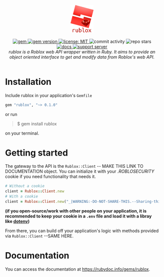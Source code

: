 <div align="center">
  <img src="https://raw.githubusercontent.com/roblox-api-wrappers/.github/main/res/rublox_logo.png" alt="rublox" width="15%" height="15%"/>
</div>

<br>

<div align="center">
  <a href="https://rubygems.org/gems/rublox">
    <img alt="gem" src="https://img.shields.io/gem/dt/rublox?color=rgb%28170%2C%200%2C%200%29&logo=rubygems&style=flat-square">
  </a>

  <a href="https://rubygems.org/gems/rublox">
    <img alt="gem version" src="https://img.shields.io/gem/v/rublox?color=rgb%28170%2C%200%2C%200%29&label=gem%20version&logo=rubygems&style=flat-square">
  </a>

  <a href="https://github.com/roblox-api-wrappers/rublox/blob/main/LICENSE">
    <img alt="license: MIT" src="https://img.shields.io/github/license/roblox-api-wrappers/rublox?color=rgb%28150%2C%200%2C%200%29&logo=github&style=flat-square">
  </a>

  <img alt="commit activity" src="https://img.shields.io/github/commit-activity/m/roblox-api-wrappers/rublox?color=rgb%28170%2C%200%2C%200%29&logo=github&style=flat-square">

  <img alt="repo stars" src="https://img.shields.io/github/stars/roblox-api-wrappers/rublox?color=rgb%28170%2C%200%2C%200%29&logo=github&style=flat-square">

  <a href="https://rubydoc.info/gems/rublox">
    <img alt="docs" src="https://img.shields.io/badge/docs-rubydoc.info-aa0000?style=flat-square">
  </a>

  <a href="https://guilded.gg/roblox-api-wrappers">
    <img alt="support server" src="https://img.shields.io/badge/guilded-support%20server-aa0000.svg?style=flat-square&logo=guilded">
  </a>
</div>

<div align="center"> <i>rublox is a Roblox web API wrapper written in Ruby. It aims to provide an object oriented interface to get and modify data from Roblox's web API. </i> </div>

<br>

# Installation

Include rublox in your application's `Gemfile`

```ruby
gem "rublox", "~> 0.1.0"
```

or run

> $ gem install rublox

on your terminal.

# Getting started

The gateway to the API is the `Rublox::Client` -- MAKE THIS LINK TO DOCUMENTATION object. You can initialize it with your _.ROBLOSECURITY_ cookie if you need functionality that needs it.

```ruby
# Without a cookie
client = Rublox::Client.new
# With a cookie
client = Rublox::Client.new("_|WARNING:-DO-NOT-SHARE-THIS.--Sharing-this ...")
```

**(if you open-source/work with other people on your application, it is recommended to keep your cookie in a `.env` file and load it with a libray like [dotenv](https://rubygems.org/gems/dotenv))**

From there, you can build off your application's logic with methods provided via `Rublox::Client` --SAME HERE.

# Documentation

You can access the documentation at https://rubydoc.info/gems/rublox.
